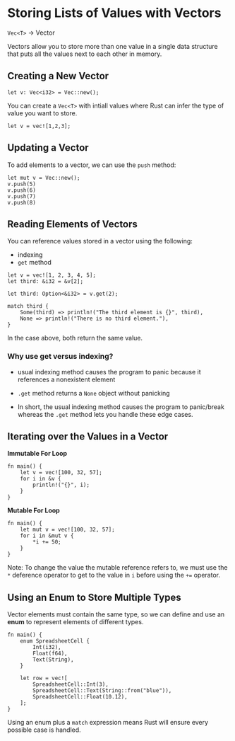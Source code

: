 # Storing Lists of Values with Vectors

`Vec<T>` &rarr; Vector

Vectors allow you to store more than one value in a single data structure that puts all the values next to each other in memory.

## Creating a New Vector

```
let v: Vec<i32> = Vec::new();
```

You can create a `Vec<T>` with intiall values where Rust can infer the type of value you want to store.

```
let v = vec![1,2,3];
```

## Updating a Vector

To add elements to a vector, we can use the `push` method:

```
let mut v = Vec::new();
v.push(5)
v.push(6)
v.push(7)
v.push(8)
```

## Reading Elements of Vectors

You can reference values stored in a vector using the following:
- indexing 
- `get` method

```{rust}
let v = vec![1, 2, 3, 4, 5];
let third: &i32 = &v[2];

let third: Option<&i32> = v.get(2);

match third {
    Some(third) => println!("The third element is {}", third),
    None => println!("There is no third element."),
}
```

In the case above, both return the same value.

### Why use get versus indexing?

- usual indexing method causes the program to panic because it references a nonexistent element
- `.get` method returns a `None` object without panicking

- In short, the usual indexing method causes the program to panic/break whereas the `.get` method lets you handle these edge cases.


## Iterating over the Values in a Vector

**Immutable For Loop**

```
fn main() {
    let v = vec![100, 32, 57];
    for i in &v {
        println!("{}", i);
    }
}
```

**Mutable For Loop**

```
fn main() {
    let mut v = vec![100, 32, 57];
    for i in &mut v {
        *i += 50;
    }
}
```


Note: To change the value the mutable reference refers to, we must use the `*` deference operator to get to the value in `i` before using the `+=` operator.

## Using an Enum to Store Multiple Types

Vector elements must contain the same type, so we can define and use an **enum** to represent elements of different types.

```
fn main() {
    enum SpreadsheetCell {
        Int(i32),
        Float(f64),
        Text(String),
    }

    let row = vec![
        SpreadsheetCell::Int(3),
        SpreadsheetCell::Text(String::from("blue")),
        SpreadsheetCell::Float(10.12),
    ];
}
```

Using an enum plus a `match` expression means Rust will ensure every possible case is handled.










